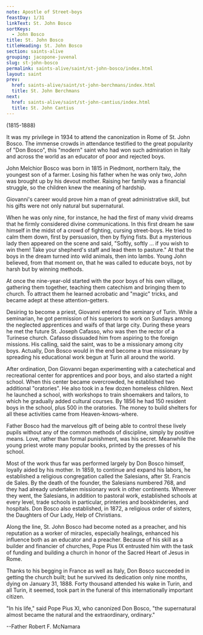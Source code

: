 ```yaml
---
note: Apostle of Street-boys
feastDay: 1/31
linkText: St. John Bosco
sortKeys:
  - John Bosco
title: St. John Bosco
titleHeading: St. John Bosco
section: saints-alive
grouping: jacopone-juvenal
slug: st-john-bosco
permalink: saints-alive/saint/st-john-bosco/index.html
layout: saint
prev:
  href: saints-alive/saint/st-john-berchmans/index.html
  title: St. John Berchmans
next:
  href: saints-alive/saint/st-john-cantius/index.html
  title: St. John Cantius
---
```

(1815-1888)

It was my privilege in 1934 to attend the canonization in Rome of St. John Bosco. The immense crowds in attendance testified to the great popularity of "Don Bosco", this "modern" saint who had won such admiration in Italy and across the world as an educator of poor and rejected boys.

John Melchior Bosco was born in 1815 in Piedmont, northern Italy, the youngest son of a farmer. Losing his father when he was only two, John was brought up by his devout mother. Raising her family was a financial struggle, so the children knew the meaning of hardship.

Giovanni's career would prove him a man of great administrative skill, but his gifts were not only natural but supernatural.

When he was only nine, for instance, he had the first of many vivid dreams that he firmly considered divine communications. In this first dream he saw himself in the midst of a crowd of fighting, cursing street-boys. He tried to calm them down, first by persuasion, then by flying fists. But a mysterious lady then appeared on the scene and said, "Softly, softly ... if you wish to win them! Take your shepherd's staff and lead them to pasture." At that the boys in the dream turned into wild animals, then into lambs. Young John believed, from that moment on, that he was called to educate boys, not by harsh but by winning methods.

At once the nine-year-old started with the poor boys of his own village, gathering them together, teaching them catechism and bringing them to church. To attract them he learned acrobatic and "magic" tricks, and became adept at these attention-getters.

Desiring to become a priest, Giovanni entered the seminary of Turin. While a seminarian, he got permission of his superiors to work on Sundays among the neglected apprentices and waifs of that large city. During these years he met the future St. Joseph Cafasso, who was then the rector of a Turinese church. Cafasso dissuaded him from aspiring to the foreign missions. His calling, said the saint, was to be a missionary among city boys. Actually, Don Bosco would in the end become a true missionary by spreading his educational work begun at Turin all around the world.

After ordination, Don Giovanni began experimenting with a catechetical and recreational center for apprentices and poor boys, and also started a night school. When this center became overcrowded, he established two additional "oratories". He also took in a few dozen homeless children. Next he launched a school, with workshops to train shoemakers and tailors, to which he gradually added cultural courses. By 1856 he had 150 resident boys in the school, plus 500 in the oratories. The money to build shelters for all these activities came from Heaven-knows-where.

Father Bosco had the marvelous gift of being able to control these lively pupils without any of the common methods of discipline, simply by positive means. Love, rather than formal punishment, was his secret. Meanwhile the young priest wrote many popular books, printed by the presses of his school.

Most of the work thus far was performed largely by Don Bosco himself, loyally aided by his mother. In 1859, to continue and expand his labors, he established a religious congregation called the Salesians, after St. Francis de Sales. By the death of the founder, the Salesians numbered 768, and they had already undertaken missionary work in other continents. Wherever they went, the Salesians, in addition to pastoral work, established schools at every level, trade schools in particular, printeries and bookbinderies, and hospitals. Don Bosco also established, in 1872, a religious order of sisters, the Daughters of Our Lady, Help of Christians.

Along the line, St. John Bosco had become noted as a preacher, and his reputation as a worker of miracles, especially healings, enhanced his influence both as an educator and a preacher. Because of his skill as a builder and financier of churches, Pope Pius IX entrusted him with the task of funding and building a church in honor of the Sacred Heart of Jesus in Rome.

Thanks to his begging in France as well as Italy, Don Bosco succeeded in getting the church built; but he survived its dedication only nine months, dying on January 31, 1888. Forty thousand attended his wake in Turin, and all Turin, it seemed, took part in the funeral of this internationally important citizen.

"In his life," said Pope Pius XI, who canonized Don Bosco, "the supernatural almost became the natural and the extraordinary, ordinary."

\--Father Robert F. McNamara
